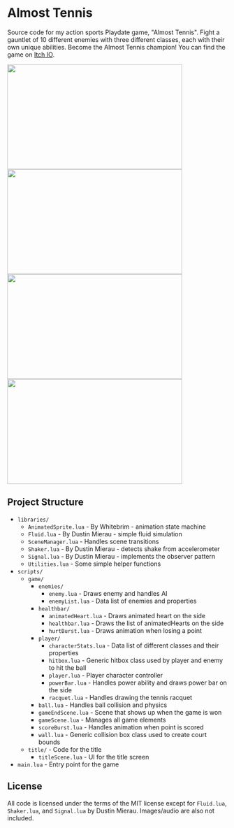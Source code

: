 # Almost Tennis
Source code for my action sports Playdate game, "Almost Tennis". Fight a gauntlet of 10 different enemies with three different classes, each with their own unique abilities. Become the Almost Tennis champion! You can find the game on [Itch IO](https://squidgod.itch.io/almost-tennis).

<img src="https://github.com/user-attachments/assets/38814a6e-d80d-428a-aef4-ceb2878b56e9" width="400" height="240"/>
<img src="https://github.com/user-attachments/assets/7d29eccc-5a9f-4eb1-a14e-4fbf563c17c4" width="400" height="240"/>
<img src="https://github.com/user-attachments/assets/5aae87e6-e08a-48e2-b63b-b2f052e1d2c5" width="400" height="240"/>
<img src="https://github.com/user-attachments/assets/e18dbc87-8347-44ac-8470-2998418d899a" width="400" height="240"/>

## Project Structure
- `libraries/`
  - `AnimatedSprite.lua` - By Whitebrim - animation state machine
  - `Fluid.lua` - By Dustin Mierau - simple fluid simulation
  - `SceneManager.lua` - Handles scene transitions
  - `Shaker.lua` - By Dustin Mierau - detects shake from accelerometer
  - `Signal.lua` - By Dustin Mierau - implements the observer pattern
  - `Utilities.lua` - Some simple helper functions
- `scripts/`
  - `game/`
    - `enemies/`
      - `enemy.lua` - Draws enemy and handles AI
      - `enemyList.lua` - Data list of enemies and properties
    - `healthbar/`
      - `animatedHeart.lua` - Draws animated heart on the side
      - `healthbar.lua` - Draws the list of animatedHearts on the side
      - `hurtBurst.lua` - Draws animation when losing a point
    - `player/`
      - `characterStats.lua` - Data list of different classes and their properties
      - `hitbox.lua` - Generic hitbox class used by player and enemy to hit the ball
      - `player.lua` - Player character controller
      - `powerBar.lua` - Handles power ability and draws power bar on the side 
      - `racquet.lua` - Handles drawing the tennis racquet
    - `ball.lua` - Handles ball collision and physics
    - `gameEndScene.lua` - Scene that shows up when the game is won
    - `gameScene.lua` - Manages all game elements
    - `scoreBurst.lua` - Handles animation when point is scored
    - `wall.lua` - Generic collision box class used to create court bounds
  - `title/` - Code for the title
    - `titleScene.lua` - UI for the title screen
- `main.lua` - Entry point for the game

## License
All code is licensed under the terms of the MIT license except for `Fluid.lua`, `Shaker.lua`, and `Signal.lua` by Dustin Mierau. Images/audio are also not included.
